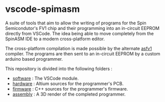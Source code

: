 # vscode-spimasm

A suite of tools that aim to allow the writing of programs for the Spin Semicondutor's FV1 chip and their programming into an in-circuit EEPROM directly from VSCode. The idea being able to move completely from the SpinASM IDE to a modern cross-platform editor.

The cross-platform compilation is made possible by the alternate [asfv1](https://github.com/ndf-zz/asfv1) compiler. The programs are then sent to an in-circuit EEPROM by a custom arduino based programmer.

This repository is divided into the following folders :

* [software](https://github.com/effectspcbs/vscode-spinasm/tree/master/software) : The VSCode module.
* [hardware](https://github.com/effectspcbs/vscode-spinasm/tree/master/hardware) : Altium sources for the programmer's PCB.
* [firmware](https://github.com/effectspcbs/vscode-spinasm/tree/master/firmware/spinasm) : C++ sources for the programmer's firmware.
* [assembly](https://github.com/effectspcbs/vscode-spinasm/tree/master/assembly) : A 3D render of the completed programmer.

